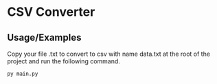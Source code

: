 # CSV Converter
## Usage/Examples


Copy your file .txt to convert to csv with name data.txt at the root of the project and run the following command.
```bash
py main.py
```
